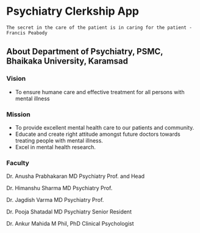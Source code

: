 # Psychiatry Clerkship App

```
The secret in the care of the patient is in caring for the patient - Francis Peabody
```

## About Department of Psychiatry, PSMC, Bhaikaka University, Karamsad
### Vision

- To ensure humane care and effective treatment for all persons with mental illness

### Mission
- To provide excellent mental health care to our patients and community.
- Educate and create right attitude amongst future doctors towards treating people with mental illness.
- Excel in mental health research. 

### Faculty

Dr. Anusha Prabhakaran
MD Psychiatry
Prof. and Head

Dr. Himanshu Sharma
MD Psychiatry
Prof.
	
Dr. Jagdish Varma
MD Psychiatry
Prof.

Dr. Pooja Shatadal
MD Psychiatry
Senior Resident

Dr. Ankur Mahida
M Phil, PhD
Clinical Psychologist

